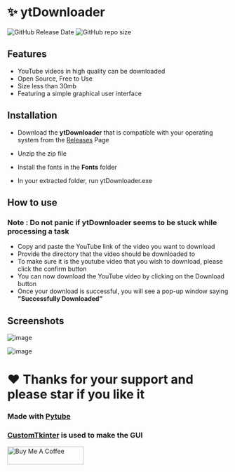 # ✨ ytDownloader 

<img alt="GitHub Release Date" src="https://img.shields.io/github/release-date/kavindu-aka-sid/ytdownloader"> <img alt="GitHub repo size" src="https://img.shields.io/github/repo-size/kavindu-aka-sid/ytdownloader">

## Features 

- YouTube videos in high quality can be downloaded
- Open Source, Free to Use
- Size less than 30mb
- Featuring a simple graphical user interface

## Installation

- Download the **ytDownloader** that is compatible with your operating system from the [Releases](https://github.com/kavindu-aka-sid/ytDownloader/releases) Page

- Unzip the zip file
- Install the fonts in the **Fonts** folder
- In your extracted folder, run ytDownloader.exe

## How to use

### Note : Do not panic if ytDownloader seems to be stuck while processing a  task

- Copy and paste the YouTube link of the video you want to download  
- Provide the directory that the video should be downloaded to
- To make sure it is the youtube video that you wish to download, please click the confirm button
- You can now download the YouTube video by clicking on the Download button 
- Once your download is successful, you will see a pop-up window saying **"Successfully Downloaded"**

## Screenshots

![image](https://user-images.githubusercontent.com/81173459/171811283-2dd31481-a81a-4a4d-9655-c4936490679a.png)



![image](https://user-images.githubusercontent.com/81173459/171811881-199eda22-47b9-47e6-bfd8-cf5746dbca9a.png)



# ❤ Thanks for your support and please star if you like it

### Made with [Pytube](https://github.com/pytube/pytube) </br>
### [CustomTkinter](https://github.com/TomSchimansky/CustomTkinter/) is used to make the GUI


<a href="https://www.buymeacoffee.com/kavindunimsara" target="_blank"><img src="https://cdn.buymeacoffee.com/buttons/default-orange.png" alt="Buy Me A Coffee" height="41" width="174"></a>
